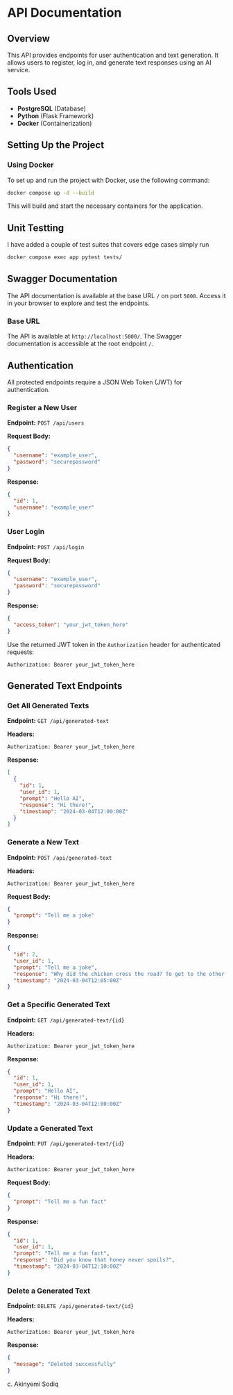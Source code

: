 # API Documentation

## Overview
This API provides endpoints for user authentication and text generation. It allows users to register, log in, and generate text responses using an AI service.


## Tools Used
- **PostgreSQL** (Database)
- **Python** (Flask Framework)
- **Docker** (Containerization)

## Setting Up the Project
### Using Docker
To set up and run the project with Docker, use the following command:
```sh
docker compose up -d --build
```
This will build and start the necessary containers for the application.

## Unit Testting

I have added a couple of test suites that covers edge cases
simply run

```sh
docker compose exec app pytest tests/
```


## Swagger Documentation
The API documentation is available at the base URL `/` on port `5000`. Access it in your browser to explore and test the endpoints.


### Base URL
The API is available at `http://localhost:5000/`. The Swagger documentation is accessible at the root endpoint `/`.

## Authentication
All protected endpoints require a JSON Web Token (JWT) for authentication.

### Register a New User
**Endpoint:** `POST /api/users`

**Request Body:**
```json
{
  "username": "example_user",
  "password": "securepassword"
}
```

**Response:**
```json
{
  "id": 1,
  "username": "example_user"
}
```

### User Login
**Endpoint:** `POST /api/login`

**Request Body:**
```json
{
  "username": "example_user",
  "password": "securepassword"
}
```

**Response:**
```json
{
  "access_token": "your_jwt_token_here"
}
```

Use the returned JWT token in the `Authorization` header for authenticated requests:
```
Authorization: Bearer your_jwt_token_here
```

## Generated Text Endpoints

### Get All Generated Texts
**Endpoint:** `GET /api/generated-text`

**Headers:**
```
Authorization: Bearer your_jwt_token_here
```

**Response:**
```json
[
  {
    "id": 1,
    "user_id": 1,
    "prompt": "Hello AI",
    "response": "Hi there!",
    "timestamp": "2024-03-04T12:00:00Z"
  }
]
```

### Generate a New Text
**Endpoint:** `POST /api/generated-text`

**Headers:**
```
Authorization: Bearer your_jwt_token_here
```

**Request Body:**
```json
{
  "prompt": "Tell me a joke"
}
```

**Response:**
```json
{
  "id": 2,
  "user_id": 1,
  "prompt": "Tell me a joke",
  "response": "Why did the chicken cross the road? To get to the other side!",
  "timestamp": "2024-03-04T12:05:00Z"
}
```

### Get a Specific Generated Text
**Endpoint:** `GET /api/generated-text/{id}`

**Headers:**
```
Authorization: Bearer your_jwt_token_here
```

**Response:**
```json
{
  "id": 1,
  "user_id": 1,
  "prompt": "Hello AI",
  "response": "Hi there!",
  "timestamp": "2024-03-04T12:00:00Z"
}
```

### Update a Generated Text
**Endpoint:** `PUT /api/generated-text/{id}`

**Headers:**
```
Authorization: Bearer your_jwt_token_here
```

**Request Body:**
```json
{
  "prompt": "Tell me a fun fact"
}
```

**Response:**
```json
{
  "id": 1,
  "user_id": 1,
  "prompt": "Tell me a fun fact",
  "response": "Did you know that honey never spoils?",
  "timestamp": "2024-03-04T12:10:00Z"
}
```

### Delete a Generated Text
**Endpoint:** `DELETE /api/generated-text/{id}`

**Headers:**
```
Authorization: Bearer your_jwt_token_here
```

**Response:**
```json
{
  "message": "Deleted successfully"
}
```


c. Akinyemi Sodiq